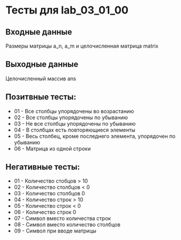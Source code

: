 # Тесты для lab_03_01_00
## Входные данные
Размеры матрицы a_n, a_m и целочисленная матрица matrix

## Выходные данные
Целочисленный массив ans

## Позитвные тесты:
- 01 - Все столбцы упорядочены во возрастанию
- 02 - Все столбцы упорядочены по убыванию
- 03 - Не все столбцы упорядочены по убыванию
- 04 - В столбцах есть повторяющиеся элементы
- 05 - Весь столбец, кроме последнего элемента, упорядочен по убыванию
- 06 - Матрица из одной строки
## Негативные тесты:
- 01 - Количество стобцов > 10
- 02 - Количество столбцов < 0
- 03 - Количество столбцов 0
- 04 - Количество строк > 10
- 05 - Количество строк < 0
- 06 - Количество строк 0
- 07 - Символ вместо количества строк
- 08 - Символ вместо количество столбцов
- 09 - Символ при вводе матрицы